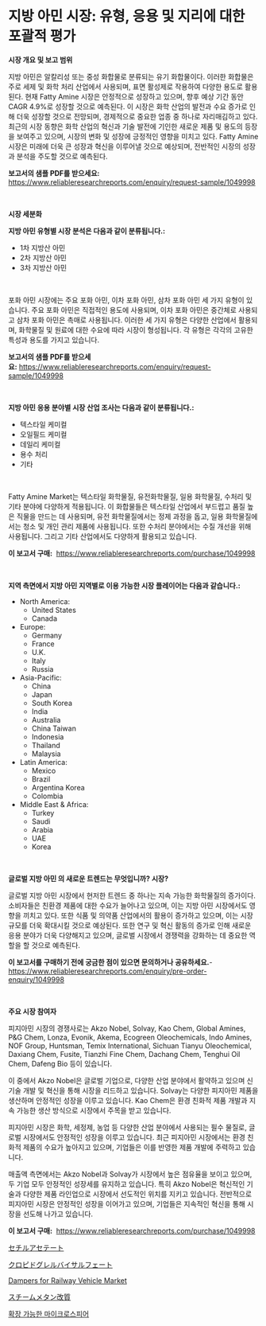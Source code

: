<p><h1>지방 아민 시장: 유형, 응용 및 지리에 대한 포괄적 평가</h1></p><p><strong>시장 개요 및 보고 범위</strong></p>
<p><p>지방 아민은 알칼리성 또는 중성 화합물로 분류되는 유기 화합물이다. 이러한 화합물은 주로 세제 및 화학 처리 산업에서 사용되며, 표면 활성제로 작용하여 다양한 용도로 활용된다. 현재 Fatty Amine 시장은 안정적으로 성장하고 있으며, 향후 예상 기간 동안 CAGR 4.9%로 성장할 것으로 예측된다. 이 시장은 화학 산업의 발전과 수요 증가로 인해 더욱 성장할 것으로 전망되며, 경제적으로 중요한 업종 중 하나로 자리매김하고 있다. 최근의 시장 동향은 화학 산업의 혁신과 기술 발전에 기인한 새로운 제품 및 용도의 등장을 보여주고 있으며, 시장의 변화 및 성장에 긍정적인 영향을 미치고 있다. Fatty Amine 시장은 미래에 더욱 큰 성장과 혁신을 이루어낼 것으로 예상되며, 전반적인 시장의 성장과 분석을 주도할 것으로 예측된다.</p></p>
<p><strong>보고서의 샘플 PDF를 받으세요:</strong> <a href="https://www.reliableresearchreports.com/enquiry/request-sample/1049998">https://www.reliableresearchreports.com/enquiry/request-sample/1049998</a></p>
<p>&nbsp;</p>
<p><strong>시장 세분화</strong></p>
<p><strong>지방 아민 유형별 시장 분석은 다음과 같이 분류됩니다.:</strong></p>
<p><ul><li>1차 지방산 아민</li><li>2차 지방산 아민</li><li>3차 지방산 아민</li></ul></p>
<p>&nbsp;</p>
<p><p>포화 아민 시장에는 주요 포화 아민, 이차 포화 아민, 삼차 포화 아민 세 가지 유형이 있습니다. 주요 포화 아민은 직접적인 용도에 사용되며, 이차 포화 아민은 중간체로 사용되고 삼차 포화 아민은 촉매로 사용됩니다. 이러한 세 가지 유형은 다양한 산업에서 활용되며, 화학물질 및 원료에 대한 수요에 따라 시장이 형성됩니다. 각 유형은 각각의 고유한 특성과 용도를 가지고 있습니다.</p></p>
<p><strong>보고서의 샘플 PDF를 받으세요:</strong>&nbsp;<a href="https://www.reliableresearchreports.com/enquiry/request-sample/1049998">https://www.reliableresearchreports.com/enquiry/request-sample/1049998</a></p>
<p>&nbsp;</p>
<p><strong> 지방 아민 응용 분야별 시장 산업 조사는 다음과 같이 분류됩니다.:</strong></p>
<p><ul><li>텍스타일 케미컬</li><li>오일필드 케미컬</li><li>데일리 케미컬</li><li>용수 처리</li><li>기타</li></ul></p>
<p>&nbsp;</p>
<p><p>Fatty Amine Market는 텍스타일 화학물질, 유전화학물질, 일용 화학물질, 수처리 및 기타 분야에 다양하게 적용됩니다. 이 화합물들은 텍스타일 산업에서 부드럽고 품질 높은 직물을 만드는 데 사용되며, 유전 화학물질에서는 정제 과정을 돕고, 일용 화학물질에서는 청소 및 개인 관리 제품에 사용됩니다. 또한 수처리 분야에서는 수질 개선을 위해 사용됩니다. 그리고 기타 산업에서도 다양하게 활용되고 있습니다.</p></p>
<p><strong>이 보고서 구매:</strong>&nbsp; <a href="https://www.reliableresearchreports.com/purchase/1049998">https://www.reliableresearchreports.com/purchase/1049998</a></p>
<p>&nbsp;</p>
<p><strong>지역 측면에서 지방 아민 지역별로 이용 가능한 시장 플레이어는 다음과 같습니다.:</strong></p>
<p><ul>
    <li>
        North America:
        <ul>
            <li>United States</li>
            <li>Canada</li>
        </ul>
    </li>
    <li>
        Europe:
        <ul>
            <li>Germany</li>
            <li>France</li>
            <li>U.K.</li>
            <li>Italy</li>
            <li>Russia</li>
        </ul>
    </li>
    <li>
        Asia-Pacific:
        <ul>
            <li>China</li>
            <li>Japan</li>
            <li>South Korea</li>
            <li>India</li>
            <li>Australia</li>
            <li>China Taiwan</li>
            <li>Indonesia</li>
            <li>Thailand</li>
            <li>Malaysia</li>
        </ul>
    </li>
    <li>
        Latin America:
        <ul>
            <li>Mexico</li>
            <li>Brazil</li>
            <li>Argentina Korea</li>
            <li>Colombia</li>
        </ul>
    </li>
    <li>
        Middle East & Africa:
        <ul>
            <li>Turkey</li>
            <li>Saudi</li>
            <li>Arabia</li>
            <li>UAE</li>
            <li>Korea</li>
        </ul>
    </li>
    </ul></p>
<p>&nbsp;</p>
<p><strong>글로벌 지방 아민 의 새로운 트렌드는 무엇입니까? 시장?</strong></p>
<p><p>글로벌 지방 아민 시장에서 현저한 트렌드 중 하나는 지속 가능한 화학물질의 증가이다. 소비자들은 친환경 제품에 대한 수요가 늘어나고 있으며, 이는 지방 아민 시장에서도 영향을 끼치고 있다. 또한 식품 및 의약품 산업에서의 활용이 증가하고 있으며, 이는 시장 규모를 더욱 확대시킬 것으로 예상된다. 또한 연구 및 혁신 활동의 증가로 인해 새로운 응용 분야가 더욱 다양해지고 있으며, 글로벌 시장에서 경쟁력을 강화하는 데 중요한 역할을 할 것으로 예측된다.</p></p>
<p><strong>이 보고서를 구매하기 전에 궁금한 점이 있으면 문의하거나 공유하세요.</strong>- <a href="https://www.reliableresearchreports.com/enquiry/pre-order-enquiry/1049998">https://www.reliableresearchreports.com/enquiry/pre-order-enquiry/1049998</a></p>
<p>&nbsp;</p>
<p><strong>주요 시장 참여자</strong></p>
<p><p>피지아민 시장의 경쟁사로는 Akzo Nobel, Solvay, Kao Chem, Global Amines, P&G Chem, Lonza, Evonik, Akema, Ecogreen Oleochemicals, Indo Amines, NOF Group, Huntsman, Temix International, Sichuan Tianyu Oleochemical, Daxiang Chem, Fusite, Tianzhi Fine Chem, Dachang Chem, Tenghui Oil Chem, Dafeng Bio 등이 있습니다. </p><p>이 중에서 Akzo Nobel은 글로벌 기업으로, 다양한 산업 분야에서 활약하고 있으며 신기술 개발 및 혁신을 통해 시장을 리드하고 있습니다. Solvay는 다양한 피지아민 제품을 생산하며 안정적인 성장을 이루고 있습니다. Kao Chem은 환경 친화적 제품 개발과 지속 가능한 생산 방식으로 시장에서 주목을 받고 있습니다. </p><p>피지아민 시장은 화학, 세정제, 농업 등 다양한 산업 분야에서 사용되는 필수 물질로, 글로벌 시장에서도 안정적인 성장을 이루고 있습니다. 최근 피지아민 시장에서는 환경 친화적 제품의 수요가 높아지고 있으며, 기업들은 이를 반영한 제품 개발에 주력하고 있습니다. </p><p>매출액 측면에서는 Akzo Nobel과 Solvay가 시장에서 높은 점유율을 보이고 있으며, 두 기업 모두 안정적인 성장세를 유지하고 있습니다. 특히 Akzo Nobel은 혁신적인 기술과 다양한 제품 라인업으로 시장에서 선도적인 위치를 지키고 있습니다. 전반적으로 피지아민 시장은 안정적인 성장을 이어가고 있으며, 기업들은 지속적인 혁신을 통해 시장을 선도해 나가고 있습니다.</p></p>
<p><strong>이 보고서 구매:</strong>&nbsp;&nbsp;<a href="https://www.reliableresearchreports.com/purchase/1049998">https://www.reliableresearchreports.com/purchase/1049998</a></p>
<p><p><a href="https://medium.com/@horaceogisich78/%E3%82%BB%E3%83%81%E3%83%AB%E3%82%A2%E3%82%BB%E3%83%86%E3%83%BC%E3%83%88%E5%B8%82%E5%A0%B4%E3%81%AF-2031%E5%B9%B4%E3%81%BE%E3%81%A7%E3%81%AE%E5%B8%82%E5%A0%B4%E3%82%B7%E3%82%A7%E3%82%A2-%E3%82%B5%E3%82%A4%E3%82%BA-%E4%BA%88%E6%B8%AC%E3%82%92%E9%87%8D%E7%82%B9%E3%81%AB%E3%81%97%E3%81%A6%E3%81%84%E3%81%BE%E3%81%99-0d70bfb585ac">セチルアセテート</a></p><p><a href="https://medium.com/@lauriank/%E3%82%AF%E3%83%AD%E3%83%94%E3%83%89%E3%82%B0%E3%83%AC%E3%83%AB%E3%83%93%E3%82%B9%E3%83%AB%E3%83%95%E3%82%A7%E3%83%BC%E3%83%88%E5%B8%82%E5%A0%B4%E3%81%AE%E8%A6%8B%E9%80%9A%E3%81%97-%E5%B8%82%E5%A0%B4%E3%83%88%E3%83%AC%E3%83%B3%E3%83%89-%E6%88%90%E9%95%B7-2024%E5%B9%B4%E3%81%8B%E3%82%892031%E5%B9%B4%E3%81%BE%E3%81%A7%E3%81%AE%E4%BA%88%E6%B8%AC-a77d59ebb8b6">クロピドグレルバイサルフェート</a></p><p><a href="https://issuu.com/reportprime-2/docs/dampers-for-railway-vehicle-market-size-2030.pptx">Dampers for Railway Vehicle Market</a></p><p><a href="https://github.com/moulafa/Market-Research-Report-List-1/blob/main/624800017166.md">スチームメタン改質</a></p><p><a href="https://github.com/TobyKub4685/Market-Research-Report-List-1/blob/main/920373815912.md">확장 가능한 마이크로스피어</a></p></p>
